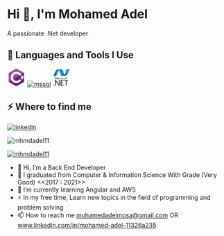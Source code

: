 <h1>Hi 👋, I'm Mohamed Adel</h1>
<p>A passionate .Net developer</p>
<h2>🚀 Languages and Tools I Use</h2>
<p><a target="_blank" href="https://raw.githubusercontent.com/devicons/devicon/master/icons/csharp/csharp-original.svg" style="display: inline-block;"><img src="https://raw.githubusercontent.com/devicons/devicon/master/icons/csharp/csharp-original.svg" alt="csharp" width="42" height="42" /></a>
<a target="_blank" href="https://www.svgrepo.com/show/303229/microsoft-sql-server-logo.svg" style="display: inline-block;"><img src="https://www.svgrepo.com/show/303229/microsoft-sql-server-logo.svg" alt="mssql" width="42" height="42" /></a>
<a target="_blank" href="https://raw.githubusercontent.com/devicons/devicon/master/icons/dot-net/dot-net-original-wordmark.svg" style="display: inline-block;"><img src="https://raw.githubusercontent.com/devicons/devicon/master/icons/dot-net/dot-net-original-wordmark.svg" alt="dotnet" width="42" height="42" /></a></p>
<h2>⚡️ Where to find me</h2>
<p><a target="_blank" href="https://www.linkedin.com/in/www.linkedin.com/in/mohamed-adel-11326a235" style="display: inline-block;"><img src="https://img.shields.io/badge/linkedin-logo?style=for-the-badge&logo=linkedin&logoColor=white&color=%230a77b6" alt="linkedin" /></a></p>
<p><img src="https://github-readme-stats.vercel.app/api/top-langs?username=mhmdadel11&show_icons=true&locale=en&layout=compact" alt="mhmdadel11" /></p>
<p><a href="https://github.com/ryo-ma/github-profile-trophy"><img src="https://github-profile-trophy.vercel.app/?username=mhmdadel11" alt="mhmdadel11" /></a></p>








- 👋 Hi, I’m a Back End Developer
- 🔭 I graduated from Computer & Information Science With Grade (Very Good) <<2017 : 2021>>
- 🌱 I’m currently learning Angular and AWS
- ⚡ In my free time, Learn new topics in the field of programming and problem solving
- 📫 How to reach me muhamedadelmosa@gmail.com OR www.linkedin.com/in/mohamed-adel-11326a235


<!---
mhmdadel11/mhmdadel11 is a ✨ special ✨ repository because its `README.md` (this file) appears on your GitHub profile.
You can click the Preview link to take a look at your changes.
--->
